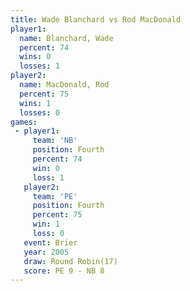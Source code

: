 ```yaml
---
title: Wade Blanchard vs Rod MacDonald
player1:               
  name: Blanchard, Wade
  percent: 74          
  wins: 0              
  losses: 1            
player2:               
  name: MacDonald, Rod 
  percent: 75          
  wins: 1              
  losses: 0            
games:
 - player1:          
     team: 'NB'      
     position: Fourth
     percent: 74     
     win: 0          
     loss: 1         
   player2:          
     team: 'PE'      
     position: Fourth
     percent: 75     
     win: 1          
     loss: 0         
   event: Brier         
   year: 2005           
   draw: Round Robin(17)
   score: PE 9 - NB 8   
---
```


